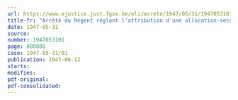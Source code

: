 ```yaml
---
url: https://www.ejustice.just.fgov.be/eli/arrete/1947/05/31/1947053101/justel
title-fr: "Arrêté du Régent réglant l'attribution d'une allocation-secours aux grands invalides de la guerre de 1940 ainsi qu'aux grands invalides du temps de paix et à leurs ayants droit"
date: 1947-05-31
source:
number: 1947053101
page: 888888
case: 1947-05-31/01
publication: 1947-06-12
starts:
modifies:
pdf-original:
pdf-consolidated:
---
```


